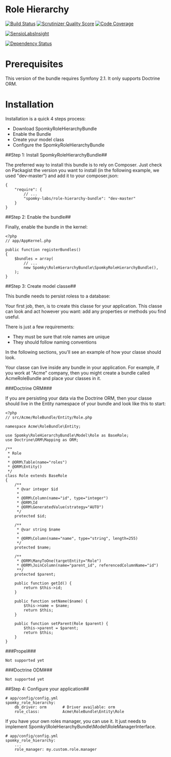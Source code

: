Role Hierarchy
==============

[![Build Status](https://travis-ci.org/Spomky-Labs/SpomkyRoleHierarchy.png?branch=master)](https://travis-ci.org/Spomky-Labs/SpomkyRoleHierarchy)
[![Scrutinizer Quality Score](https://scrutinizer-ci.com/g/Spomky-Labs/SpomkyRoleHierarchy/badges/quality-score.png?s=0e87558488def68be0b724ff87cd5d2b43cc44e8)](https://scrutinizer-ci.com/g/Spomky-Labs/SpomkyRoleHierarchy/)
[![Code Coverage](https://scrutinizer-ci.com/g/Spomky-Labs/SpomkyRoleHierarchy/badges/coverage.png?s=ef8e9de2e1b2909b9a84551624e4b82139a46676)](https://scrutinizer-ci.com/g/Spomky-Labs/SpomkyRoleHierarchy/)

[![SensioLabsInsight](https://insight.sensiolabs.com/projects/087e8177-3756-4df4-bbea-d29e9886ffef/big.png)](https://insight.sensiolabs.com/projects/087e8177-3756-4df4-bbea-d29e9886ffef)

[![Dependency Status](https://www.versioneye.com/user/projects/530b13f7ec1375fc8d000008/badge.png)](https://www.versioneye.com/user/projects/530b13f7ec1375fc8d000008)

# Prerequisites #

This version of the bundle requires Symfony 2.1.
It only supports Doctrine ORM.

# Installation #

Installation is a quick 4 steps process:

* Download SpomkyRoleHierarchyBundle
* Enable the Bundle
* Create your model class
* Configure the SpomkyRoleHierarchyBundle

##Step 1: Install SpomkyRoleHierarchyBundle##

The preferred way to install this bundle is to rely on Composer. Just check on Packagist the version you want to install (in the following example, we used "dev-master") and add it to your composer.json:

	{
	    "require": {
	        // ...
	        "spomky-labs/role-hierarchy-bundle": "dev-master"
	    }
	}

##Step 2: Enable the bundle##

Finally, enable the bundle in the kernel:

	<?php
	// app/AppKernel.php
	
	public function registerBundles()
	{
	    $bundles = array(
	        // ...
	        new Spomky\RoleHierarchyBundle\SpomkyRoleHierarchyBundle(),
	    );
	}

##Step 3: Create model classe##

This bundle needs to persist roless to a database:

Your first job, then, is to create this classe for your application.
This classe can look and act however you want: add any properties or methods you find useful.

There is just a few requirements:

* They must be sure that role names are unique
* They should follow naming conventions

In the following sections, you'll see an example of how your classe should look.

Your classe can live inside any bundle in your application.
For example, if you work at "Acme" company, then you might create a bundle called AcmeRoleBundle and place your classes in it.

###Doctrine ORM###

If you are persisting your data via the Doctrine ORM, then your classe should live in the Entity namespace of your bundle and look like this to start:

	<?php
	// src/Acme/RoleBundle/Entity/Role.php
	
	namespace Acme\RoleBundle\Entity;
	
	use Spomky\RoleHierarchyBundle\Model\Role as BaseRole;
	use Doctrine\ORM\Mapping as ORM;
	
	/**
	 * Role
	 *
	 * @ORM\Table(name="roles")
	 * @ORM\Entity()
	 */
	class Role extends BaseRole
	{
	    /**
	     * @var integer $id
	     *
	     * @ORM\Column(name="id", type="integer")
	     * @ORM\Id
	     * @ORM\GeneratedValue(strategy="AUTO")
	     */
	    protected $id;
	
	    /**
	     * @var string $name
	     *
	     * @ORM\Column(name="name", type="string", length=255)
	     */
	    protected $name;
	
	    /**
	     * @ORM\ManyToOne(targetEntity="Role")
	     * @ORM\JoinColumn(name="parent_id", referencedColumnName="id")
	     **/
	    protected $parent;
	
	    public function getId() {
	        return $this->id;
	    }
	
	    public function setName($name) {
	        $this->name = $name;
	        return $this;
	    }
	
	    public function setParent(Role $parent) {
	        $this->parent = $parent;
	        return $this;
	    }
	}

###Propel###

	Not supported yet

###Doctrine ODM###

	Not supported yet

##Step 4: Configure your application##

	# app/config/config.yml
	spomky_role_hierarchy:
	    db_driver: orm       # Driver available: orm
	    role_class:          Acme\RoleBundle\Entity\Role

If you have your own roles manager, you can use it. It just needs to implement Spomky\RoleHierarchyBundle\Model\RoleManagerInterface.

	# app/config/config.yml
	spomky_role_hierarchy:
	    ...
	    role_manager: my.custom.role.manager
